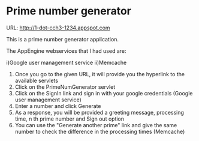 

Prime number generator
======================
URL: http://1-dot-cch3-1234.appspot.com

This is a prime number generator application.

The AppEngine webservices that I had used are:

   i)Google user management service
   ii)Memcache

1. Once you go to the given URL, it will provide you the hyperlink to the available servlets
2. Click on the PrimeNumGenerator servlet
3. Click on the SignIn link and sign in with your google credentials (Google user management service)
4. Enter a number and click Generate
5. As a response, you will be provided a greeting message, processing time, n th prime number and Sign out option
6. You can use the "Generate another prime" link and give the same number to check the difference in the processing times (Memcache)

